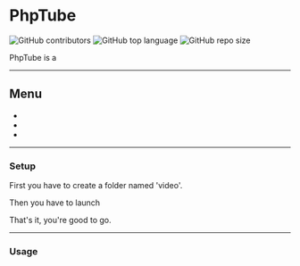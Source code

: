 # PhpTube

![GitHub contributors](https://img.shields.io/github/contributors/jesa974/PhpTube?color=green&style=flat-square)
![GitHub top language](https://img.shields.io/github/languages/top/jesa974/PhpTube?color=orange&label=Php&style=flat-square)
![GitHub repo size](https://img.shields.io/github/repo-size/jesa974/PhpTube?label=project%20size&style=flat-square&color=lightgrey)


PhpTube is a 

---
## Menu

*
*
*

---

### Setup

First you have to create a folder named 'video'.

Then you have to launch

That's it, you're good to go.

---

### Usage



